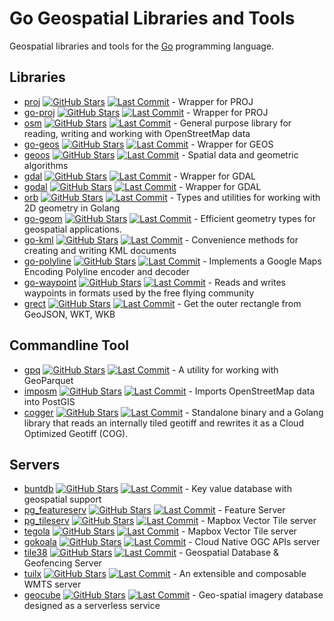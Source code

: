 # Go Geospatial Libraries and Tools

Geospatial libraries and tools for the [Go](https://go.dev/) programming language.

## Libraries

- [proj](https://github.com/go-spatial/proj) [![GitHub Stars](https://img.shields.io/github/stars/go-spatial/proj)](https://github.com/go-spatial/proj) [![Last Commit](https://img.shields.io/github/last-commit/go-spatial/proj/master)](https://github.com/go-spatial/proj) - Wrapper for PROJ
- [go-proj](https://github.com/twpayne/go-proj) [![GitHub Stars](https://img.shields.io/github/stars/twpayne/go-proj)](https://github.com/twpayne/go-proj) [![Last Commit](https://img.shields.io/github/last-commit/twpayne/go-proj/master)](https://github.com/twpayne/go-proj) - Wrapper for PROJ
- [osm](https://github.com/paulmach/osm) [![GitHub Stars](https://img.shields.io/github/stars/paulmach/osm)](https://github.com/paulmach/osm) [![Last Commit](https://img.shields.io/github/last-commit/paulmach/osm/master)](https://github.com/paulmach/osm) - General purpose library for reading, writing and working with OpenStreetMap data
- [go-geos](https://github.com/twpayne/go-geos) [![GitHub Stars](https://img.shields.io/github/stars/twpayne/go-geos)](https://github.com/twpayne/go-geos) [![Last Commit](https://img.shields.io/github/last-commit/twpayne/go-geos/master)](https://github.com/twpayne/go-geos) - Wrapper for GEOS
- [geoos](https://github.com/spatial-go/geoos) [![GitHub Stars](https://img.shields.io/github/stars/spatial-go/geoos)](https://github.com/spatial-go/geoos) [![Last Commit](https://img.shields.io/github/last-commit/spatial-go/geoos/main)](https://github.com/spatial-go/geoos) - Spatial data and geometric algorithms
- [gdal](https://github.com/lukeroth/gdal) [![GitHub Stars](https://img.shields.io/github/stars/lukeroth/gdal)](https://github.com/lukeroth/gdal) [![Last Commit](https://img.shields.io/github/last-commit/lukeroth/gdal/master)](https://github.com/lukeroth/gdal) - Wrapper for GDAL
- [godal](https://github.com/airbusgeo/godal) [![GitHub Stars](https://img.shields.io/github/stars/airbusgeo/godal)](https://github.com/airbusgeo/godal)
 [![Last Commit](https://img.shields.io/github/last-commit/airbusgeo/godal/main)](https://github.com/airbusgeo/godal) - Wrapper for GDAL
- [orb](https://github.com/paulmach/orb) [![GitHub Stars](https://img.shields.io/github/stars/paulmach/orb)](https://github.com/paulmach/orb) [![Last Commit](https://img.shields.io/github/last-commit/paulmach/orb/master)](https://github.com/paulmach/orb) - Types and utilities for working with 2D geometry in Golang
- [go-geom](https://github.com/twpayne/go-geom) [![GitHub Stars](https://img.shields.io/github/stars/twpayne/go-geom)](https://github.com/twpayne/go-geom) [![Last Commit](https://img.shields.io/github/last-commit/twpayne/go-geom/master)](https://github.com/twpayne/go-geom) - Efficient geometry types for geospatial applications.
- [go-kml](https://github.com/twpayne/go-kml) [![GitHub Stars](https://img.shields.io/github/stars/twpayne/go-kml)](https://github.com/twpayne/go-kml) [![Last Commit](https://img.shields.io/github/last-commit/twpayne/go-kml/master)](https://github.com/twpayne/go-kml) - Convenience methods for creating and writing KML documents
- [go-polyline](https://github.com/twpayne/go-polyline) [![GitHub Stars](https://img.shields.io/github/stars/twpayne/go-polyline)](https://github.com/twpayne/go-polyline) [![Last Commit](https://img.shields.io/github/last-commit/twpayne/go-polyline/master)](https://github.com/twpayne/go-polyline) - Implements a Google Maps Encoding Polyline encoder and decoder
- [go-waypoint](https://github.com/twpayne/go-waypoint) [![GitHub Stars](https://img.shields.io/github/stars/twpayne/go-waypoint)](https://github.com/twpayne/go-waypoint) [![Last Commit](https://img.shields.io/github/last-commit/twpayne/go-waypoint/master)](https://github.com/twpayne/go-waypoint) - Reads and writes waypoints in formats used by the free flying community
- [grect](https://github.com/tidwall/grect) [![GitHub Stars](https://img.shields.io/github/stars/tidwall/grect)](https://github.com/tidwall/grect) [![Last Commit](https://img.shields.io/github/last-commit/tidwall/grect/master)](https://github.com/tidwall/grect) - Get the outer rectangle from GeoJSON, WKT, WKB

## Commandline Tool

- [gpq](https://github.com/planetlabs/gpq) [![GitHub Stars](https://img.shields.io/github/stars/planetlabs/gpq)](https://github.com/planetlabs/gpq) [![Last Commit](https://img.shields.io/github/last-commit/planetlabs/gpq/main)](https://github.com/planetlabs/gpq) - A utility for working with GeoParquet
- [imposm](https://github.com/omniscale/imposm3) [![GitHub Stars](https://img.shields.io/github/stars/omniscale/imposm3)](https://github.com/omniscale/imposm3) [![Last Commit](https://img.shields.io/github/last-commit/omniscale/imposm3/master)](https://github.com/omniscale/imposm3) - Imports OpenStreetMap data into PostGIS
- [cogger](https://github.com/airbusgeo/cogger) [![GitHub Stars](https://img.shields.io/github/stars/airbusgeo/cogger)](https://github.com/airbusgeo/cogger) [![Last Commit](https://img.shields.io/github/last-commit/airbusgeo/cogger/main)](https://github.com/airbusgeo/cogger) - Standalone binary and a Golang library that reads an internally tiled geotiff and rewrites it as a Cloud Optimized Geotiff (COG).

## Servers

- [buntdb](https://github.com/tidwall/buntdb) [![GitHub Stars](https://img.shields.io/github/stars/tidwall/buntdb)](https://github.com/tidwall/buntdb) [![Last Commit](https://img.shields.io/github/last-commit/tidwall/buntdb/master)](https://github.com/tidwall/buntdb) - Key value database with geospatial support
- [pg_featureserv](https://github.com/CrunchyData/pg_featureserv) [![GitHub Stars](https://img.shields.io/github/stars/CrunchyData/pg_featureserv)](https://github.com/CrunchyData/pg_featureserv) [![Last Commit](https://img.shields.io/github/last-commit/CrunchyData/pg_featureserv/master)](https://github.com/CrunchyData/pg_featureserv) - Feature Server
- [pg_tileserv](https://github.com/CrunchyData/pg_tileserv) [![GitHub Stars](https://img.shields.io/github/stars/CrunchyData/pg_tileserv)](https://github.com/CrunchyData/pg_tileserv) [![Last Commit](https://img.shields.io/github/last-commit/CrunchyData/pg_tileserv/master)](https://github.com/CrunchyData/pg_tileserv) - Mapbox Vector Tile server
- [tegola](https://github.com/go-spatial/tegola) [![GitHub Stars](https://img.shields.io/github/stars/go-spatial/tegola)](https://github.com/go-spatial/tegola) [![Last Commit](https://img.shields.io/github/last-commit/go-spatial/tegola/master)](https://github.com/go-spatial/tegola) - Mapbox Vector Tile server
- [gokoala](https://github.com/PDOK/gokoala) [![GitHub Stars](https://img.shields.io/github/stars/PDOK/gokoala)](https://github.com/PDOK/gokoala) [![Last Commit](https://img.shields.io/github/last-commit/PDOK/gokoala/master)](https://github.com/PDOK/gokoala) - Cloud Native OGC APIs server
- [tile38](https://tile38.com/) [![GitHub Stars](https://img.shields.io/github/stars/tidwall/tile38)](https://github.com/tidwall/tile38) [![Last Commit](https://img.shields.io/github/last-commit/tidwall/tile38/master)](https://github.com/tidwall/tile38) - Geospatial Database & Geofencing Server
- [tuilx](https://github.com/chavacava/tuilx) [![GitHub Stars](https://img.shields.io/github/stars/chavacava/tuilx)](https://github.com/chavacava/tuilx) [![Last Commit](https://img.shields.io/github/last-commit/chavacava/tuilx/master)](https://github.com/chavacava/tuilx) - An extensible and composable WMTS server
- [geocube](https://github.com/airbusgeo/geocube) [![GitHub Stars](https://img.shields.io/github/stars/airbusgeo/geocube)](https://github.com/airbusgeo/geocube) [![Last Commit](https://img.shields.io/github/last-commit/airbusgeo/geocube/main)](https://github.com/airbusgeo/geocube) - Geo-spatial imagery database designed as a serverless service
